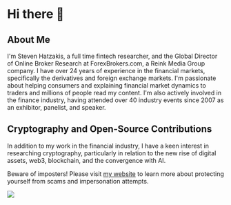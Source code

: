 # Hi there 👋

## About Me
I'm Steven Hatzakis, a full time fintech researcher, and the Global Director of Online Broker Research at ForexBrokers.com, a Reink Media Group company. I have over 24 years of experience in the financial markets, specifically the derivatives and foreign exchange markets. I'm passionate about helping consumers and explaining financial market dynamics to traders and millions of people read my content. I'm also actively involved in the finance industry, having attended over 40 industry events since 2007 as an exhibitor, panelist, and speaker.

## Cryptography and Open-Source Contributions
In addition to my work in the financial industry, I have a keen interest in researching cryptography, particularly in relation to the new rise of digital assets, web3, blockchain, and the convergence with AI. 

Beware of imposters! Please visit [my website](https://www.stevenhatzakis.com/scams-impersonation) to learn more about protecting yourself from scams and impersonation attempts.


![](https://komarev.com/ghpvc/?username=hatgit)
